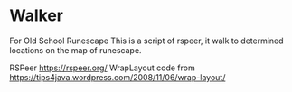 # Walker
For Old School Runescape
This is a script of rspeer, it walk to determined locations on the map of runescape.

RSPeer https://rspeer.org/
WrapLayout code from https://tips4java.wordpress.com/2008/11/06/wrap-layout/
